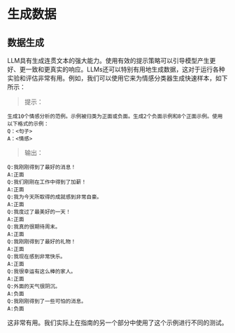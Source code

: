 # 生成数据

## 数据生成

LLM具有生成连贯文本的强大能力。使用有效的提示策略可以引导模型产生更好、更一致和更真实的响应。LLMs还可以特别有用地生成数据，这对于运行各种实验和评估非常有用。例如，我们可以使用它来为情感分类器生成快速样本，如下所示：

> 提示：

```text
生成10个情感分析的范例。示例被归类为正面或负面。生成2个负面示例和8个正面示例。使用以下格式的示例：
Q：<句子>
A：<情感>
```

> 输出：

```text
Q:我刚刚得到了最好的消息！
A:正面
Q:我们刚刚在工作中得到了加薪！
A:正面
Q:我为今天所取得的成就感到非常自豪。
A:正面
Q:我度过了最美好的一天！
A:正面
Q:我真的很期待周末。
A:正面
Q:我刚刚得到了最好的礼物！
A:正面
Q:我现在感到非常快乐。
A:正面
Q:我很幸运有这么棒的家人。
A:正面
Q:外面的天气很阴沉。
A:负面
Q:我刚刚得到了一些可怕的消息。
A:负面
```

这非常有用。我们实际上在指南的另一个部分中使用了这个示例进行不同的测试。

